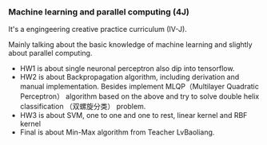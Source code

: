### Machine learning and parallel computing (4J)
It's a engingeering creative practice curriculum (IV-J).  

Mainly talking about the basic knowledge of machine learning and slightly about parallel computing.

- HW1 is about single neuronal perceptron also dip into tensorflow.
- HW2 is about Backpropagation algorithm, including derivation and manual implementation. Besides implement MLQP（Multilayer Quadratic Perceptron） algorithm based on the above and try to solve double helix classification （双螺旋分类） problem.
- HW3 is about SVM, one to one and one to rest, linear kernel and RBF kernel
- Final is about Min-Max algorithm from Teacher LvBaoliang.

